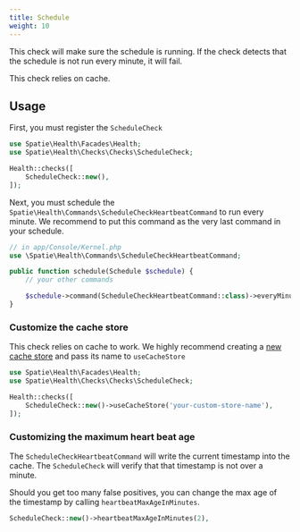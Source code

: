 ```yaml
---
title: Schedule
weight: 10
---
```


This check will make sure the schedule is running. If the check detects that the schedule is not run every minute, it will fail.

This check relies on cache.

## Usage

First, you must register the `ScheduleCheck`

```php
use Spatie\Health\Facades\Health;
use Spatie\Health\Checks\Checks\ScheduleCheck;

Health::checks([
    ScheduleCheck::new(),
]);
```

Next, you must schedule the `Spatie\Health\Commands\ScheduleCheckHeartbeatCommand` to run every minute. We recommend to put this command as the very last command in your schedule.

```php
// in app/Console/Kernel.php
use \Spatie\Health\Commands\ScheduleCheckHeartbeatCommand;

public function schedule(Schedule $schedule) {
    // your other commands

    $schedule->command(ScheduleCheckHeartbeatCommand::class)->everyMinute();
}
```

### Customize the cache store

This check relies on cache to work. We highly recommend creating a [new cache store](https://laravel.com/docs/8.x/cache#configuration) and pass its name to `useCacheStore`

```php
use Spatie\Health\Facades\Health;
use Spatie\Health\Checks\Checks\ScheduleCheck;

Health::checks([
    ScheduleCheck::new()->useCacheStore('your-custom-store-name'),
]);
```

### Customizing the maximum heart beat age

The `ScheduleCheckHeartbeatCommand` will write the current timestamp into the cache. The `ScheduleCheck` will verify that that timestamp is not over a minute.

Should you get too many false positives, you can change the max age of the timestamp by calling `heartbeatMaxAgeInMinutes`.

```php
ScheduleCheck::new()->heartbeatMaxAgeInMinutes(2),
```
